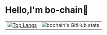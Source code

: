 # Hello,I'm bo-chain🤙
|||
|-|-|
[![Top Langs](https://github-readme-stats.vercel.app/api/top-langs/?username=bochainwu&layout=compact)](https://github.com/anuraghazra/github-readme-stats)|![bochain's GitHub stats](https://github-readme-stats.vercel.app/api?username=bochainwu&show_icons=true&theme=radical)|
